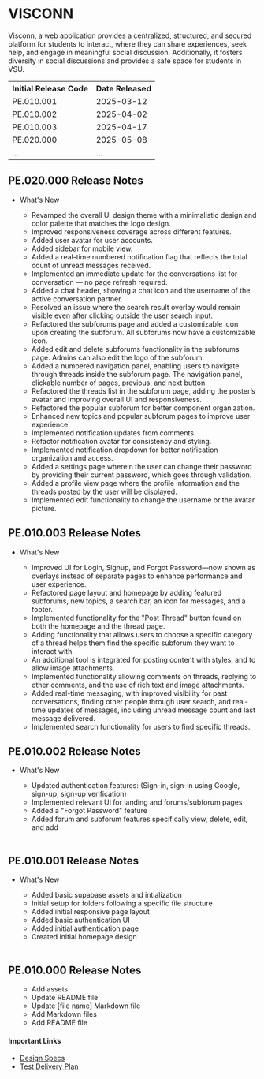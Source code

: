 <h1> VISCONN</h1>
<p> Visconn, a web application provides a centralized, structured, and secured platform for students to interact, where they can share experiences, seek help, and engage in meaningful social discussion. Additionally, it fosters diversity in social discussions and provides a safe space for students in VSU.
</p>
<table> 
  <tr>
    <th>
      Initial Release Code
    </th>
    <th>
      Date Released
    </th>
  </tr>
  <tr>
    <td> PE.010.001 </td>
    <td> 2025-03-12</td>
  </tr>
  <tr>
    <td> PE.010.002 </td>
    <td> 2025-04-02</td>
  </tr>
  <tr>
    <td> PE.010.003 </td>
    <td> 2025-04-17</td>
  </tr>
    <tr>
    <td> PE.020.000 </td>
    <td> 2025-05-08</td>
  </tr>
  <tr>
    <td>...</td>
    <td>...</td>
  </tr>
</table>

<h2> PE.020.000 Release Notes </h2>
<ul>
  <li> What's New </li>
  <ul>
    <li> Revamped the overall UI design theme with a minimalistic design and color palette that matches the logo design.  </li>
    <li> Improved responsiveness coverage across different features.</li>
    <li> Added user avatar for user accounts.</li>
    <li> Added sidebar for mobile view.</li>
    <li> Added a real-time numbered notification flag that reflects the total count of unread messages received.</li>
    <li> Implemented an immediate update for the conversations list for conversation — no page refresh required.</li>
    <li> Added a chat header, showing a chat icon and the username of the active conversation partner.</li>
    <li> Resolved an issue where the search result overlay would remain visible even after clicking outside the user search input.</li>
    <li> Refactored the subforums page and added a customizable icon upon creating the subforum. All subforums now have a customizable icon.</li>
    <li> Added edit and delete subforums functionality in the subforums page. Admins can also edit the logo of the subforum.</li>
    <li> Added a numbered navigation panel, enabling users to navigate through threads inside the subforum page. The navigation panel, clickable number of pages, previous, and next button.</li>
    <li> Refactored the threads list in the subforum page, adding the poster’s avatar and improving overall UI and responsiveness.</li>
    <li> Refactored the popular subforum for better component organization.</li>
    <li> Enhanced new topics and popular subforum pages to improve user experience.</li>
    <li> Implemented notification updates from comments.</li>
    <li> Refactor notification avatar for consistency and styling.</li>
    <li> Implemented notification dropdown for better notification organization and access.</li>
    <li> Added a settings page wherein the user can change their password by providing their current password, which goes through validation.</li>
    <li> Added a profile view page where the profile information and the threads posted by the user will be displayed.</li>
    <li> Implemented edit functionality to change the username or the avatar picture.</li>     
  </ul>
</ul>

<h2> PE.010.003 Release Notes </h2>
<ul>
  <li> What's New </li>
  <ul>
    <li> Improved UI for Login, Signup, and Forgot Password—now shown as overlays instead of separate pages to enhance performance and user experience. </li>
    <li> Refactored page layout and homepage by adding featured subforums, new topics, a search bar, an icon for messages, and a footer.</li>
    <li> Implemented functionality for the "Post Thread" button found on both the homepage and the thread page.</li>
    <li> Adding functionality that allows users to choose a specific category of a thread helps them find the specific subforum they want to interact with. </li>
    <li> An additional tool is integrated for posting content with styles, and to allow image attachments. </li>
    <li> Implemented functionality allowing comments on threads, replying to other comments, and the use of rich text and image attachments. </li>
    <li> Added real-time messaging, with improved visibility for past conversations, finding other people through user search, and real-time updates of messages, including unread message count and last message delivered.</li>
    <li> Implemented search functionality for users to find specific threads. </li> 
  </ul>
</ul>
  
<h2> PE.010.002 Release Notes </h2>
<ul>
  <li> What's New </li>
  <ul>
    <li> Updated authentication features: (Sign-in, sign-in using Google, sign-up, sign-up verification) </li>
    <li> Implemented relevant UI for landing and forums/subforum pages</li>
    <li> Added a "Forgot Password" feature</li>
    <li> Added forum and subforum features specifically view, delete, edit, and add </li><br>
  </ul>
</ul>


<h2> PE.010.001 Release Notes </h2>
<ul>
  <li> What's New </li>
  <ul>
    <li> Added basic supabase assets and intialization </li>
    <li> Initial setup for folders following a specific file structure </li>
    <li> Added initial responsive page layout </li>
    <li> Added basic authentication UI </l1>
    <li> Added initial authentication page </li>
    <li> Created initial homepage design </li><br>
  </ul>
</ul>
  
<h2> PE.010.000 Release Notes </h2>
<ul>
  <ul>
      <li> Add assets </li>
      <li> Update README file </li>
      <li> Update [file name] Markdown file</li>
      <li> Add Markdown files </li>
      <li> Add README file </li>
  </ul>
</ul>

<h4> Important Links </h4>
<ul>
  <li>
    <a href="https://github.com/Davidty143/purple-eclipsee"> Design Specs</a>
  </li>
  <li>
    <a href="https://docs.google.com/spreadsheets/d/1C_XEjcFJBfkdAquBEh0fCGirg_hJkguRJjJDEGaHDsE/edit?usp=sharing"> Test Delivery Plan</a>
  </li>
</ul>

